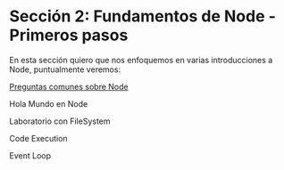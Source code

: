 # Sección 2: Fundamentos de Node - Primeros pasos

En esta sección quiero que nos enfoquemos en varias introducciones a Node, puntualmente veremos:

[Preguntas comunes sobre Node](./PreguntasComunesSobreNode/README.md)

Hola Mundo en Node

Laboratorio con FileSystem

Code Execution

Event Loop